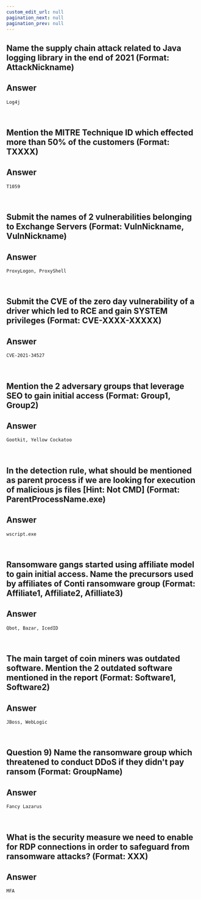 ```yaml
---
custom_edit_url: null
pagination_next: null
pagination_prev: null
---
```


## Name the supply chain attack related to Java logging library in the end of 2021 (Format: AttackNickname)
## Answer
```
Log4j
```

&nbsp;

## Mention the MITRE Technique ID which effected more than 50% of the customers (Format: TXXXX)
## Answer
```
T1059
```

&nbsp;

## Submit the names of 2 vulnerabilities belonging to Exchange Servers (Format: VulnNickname, VulnNickname)
## Answer
```
ProxyLogon, ProxyShell
```

&nbsp;

## Submit the CVE of the zero day vulnerability of a driver which led to RCE and gain SYSTEM privileges (Format: CVE-XXXX-XXXXX)
## Answer
```
CVE-2021-34527
```

&nbsp;

## Mention the 2 adversary groups that leverage SEO to gain initial access (Format: Group1, Group2)
## Answer
```
Gootkit, Yellow Cockatoo
```

&nbsp;

## In the detection rule, what should be mentioned as parent process if we are looking for execution of malicious js files [Hint: Not CMD] (Format: ParentProcessName.exe)
## Answer
```
wscript.exe
```

&nbsp;

## Ransomware gangs started using affiliate model to gain initial access. Name the precursors used by affiliates of Conti ransomware group (Format: Affiliate1, Affiliate2, Afilliate3)
## Answer
```
Qbot, Bazar, IcedID
```

&nbsp;

## The main target of coin miners was outdated software. Mention the 2 outdated software mentioned in the report (Format: Software1, Software2)
## Answer
```
JBoss, WebLogic
```

&nbsp;

## Question 9) Name the ransomware group which threatened to conduct DDoS if they didn't pay ransom (Format: GroupName)
## Answer
```
Fancy Lazarus
```

&nbsp;

## What is the security measure we need to enable for RDP connections in order to safeguard from ransomware attacks? (Format: XXX)
## Answer
```
MFA
```
